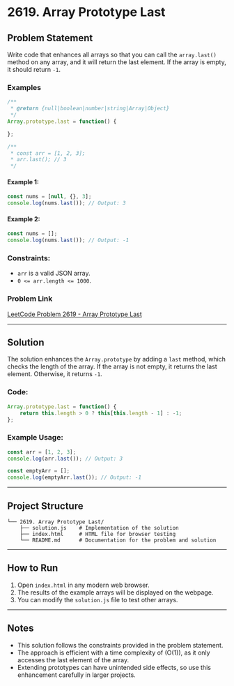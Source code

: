 # 2619. Array Prototype Last

## Problem Statement

Write code that enhances all arrays so that you can call the `array.last()` method on any array, and it will return the last element. If the array is empty, it should return `-1`.


### Examples
```javascript
/**
 * @return {null|boolean|number|string|Array|Object}
 */
Array.prototype.last = function() {

};

/**
 * const arr = [1, 2, 3];
 * arr.last(); // 3
 */
```

#### Example 1:
```javascript
const nums = [null, {}, 3];
console.log(nums.last()); // Output: 3
```

#### Example 2:
```javascript
const nums = [];
console.log(nums.last()); // Output: -1
```

### Constraints:
- `arr` is a valid JSON array.
- `0 <= arr.length <= 1000`.

### Problem Link
[LeetCode Problem 2619 - Array Prototype Last](https://leetcode.com/problems/array-prototype-last/)

---

## Solution

The solution enhances the `Array.prototype` by adding a `last` method, which checks the length of the array. If the array is not empty, it returns the last element. Otherwise, it returns `-1`.

### Code:
```javascript
Array.prototype.last = function() {
    return this.length > 0 ? this[this.length - 1] : -1;
};
```

### Example Usage:
```javascript
const arr = [1, 2, 3];
console.log(arr.last()); // Output: 3

const emptyArr = [];
console.log(emptyArr.last()); // Output: -1
```

---

## Project Structure

```
└── 2619. Array Prototype Last/
    ├── solution.js    # Implementation of the solution
    ├── index.html     # HTML file for browser testing
    └── README.md      # Documentation for the problem and solution
```

---

## How to Run

1. Open `index.html` in any modern web browser.
2. The results of the example arrays will be displayed on the webpage.
3. You can modify the `solution.js` file to test other arrays.

---

## Notes

- This solution follows the constraints provided in the problem statement.
- The approach is efficient with a time complexity of \(O(1)\), as it only accesses the last element of the array.
- Extending prototypes can have unintended side effects, so use this enhancement carefully in larger projects.
